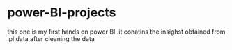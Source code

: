 # power-BI-projects
this one is my first hands on power BI .it conatins the insighst obtained from ipl data  after cleaning the data
